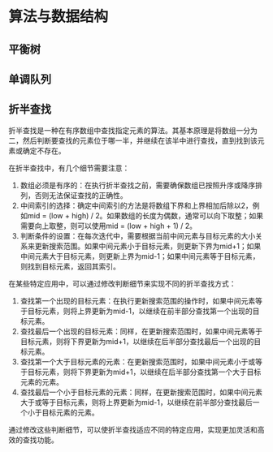 # 算法与数据结构

## 平衡树

## 单调队列

## 折半查找

折半查找是一种在有序数组中查找指定元素的算法。其基本原理是将数组一分为二，然后判断要查找的元素位于哪一半，并继续在该半中进行查找，直到找到该元素或确定不存在。

在折半查找中，有几个细节需要注意：

1. 数组必须是有序的：在执行折半查找之前，需要确保数组已按照升序或降序排列，否则无法保证查找的正确性。
2. 中间索引的选择：确定中间索引的方法是将数组下界和上界相加后除以2，例如mid = (low + high) / 2。如果数组的长度为偶数，通常可以向下取整；如果需要向上取整，则可以使用mid = (low + high + 1) / 2。
3. 判断条件的设置：在每次迭代中，需要根据当前中间元素与目标元素的大小关系来更新搜索范围。如果中间元素小于目标元素，则更新下界为mid+1；如果中间元素大于目标元素，则更新上界为mid-1；如果中间元素等于目标元素，则找到目标元素，返回其索引。

在某些特定应用中，可以通过修改判断细节来实现不同的折半查找方式：

1. 查找第一个出现的目标元素：在执行更新搜索范围的操作时，如果中间元素等于目标元素，则将上界更新为mid-1，以继续在前半部分查找第一个出现的目标元素。
2. 查找最后一个出现的目标元素：同样，在更新搜索范围时，如果中间元素等于目标元素，则将下界更新为mid+1，以继续在后半部分查找最后一个出现的目标元素。
3. 查找第一个大于目标元素的元素：在更新搜索范围时，如果中间元素小于或等于目标元素，则将下界更新为mid+1，以继续在后半部分查找第一个大于目标元素的元素。
4. 查找最后一个小于目标元素的元素：同样，在更新搜索范围时，如果中间元素大于或等于目标元素，则将上界更新为mid-1，以继续在前半部分查找最后一个小于目标元素的元素。

通过修改这些判断细节，可以使折半查找适应不同的特定应用，实现更加灵活和高效的查找功能。
